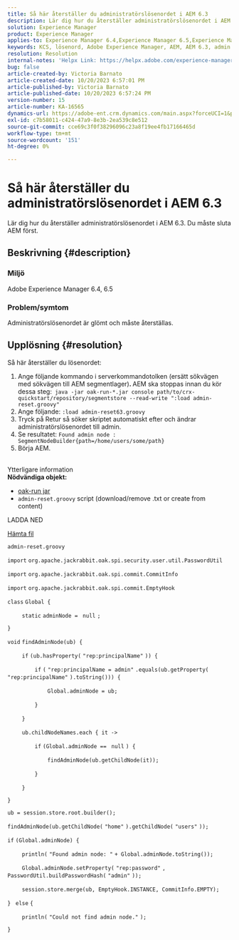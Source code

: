 ```yaml
---
title: Så här återställer du administratörslösenordet i AEM 6.3
description: Lär dig hur du återställer administratörslösenordet i AEM 6.3.
solution: Experience Manager
product: Experience Manager
applies-to: Experience Manager 6.4,Experience Manager 6.5,Experience Manager
keywords: KCS, lösenord, Adobe Experience Manager, AEM, AEM 6.3, admin
resolution: Resolution
internal-notes: 'Helpx Link: https://helpx.adobe.com/experience-manager/kb/How-to-reset-the-admin-password-in-AEM-6-3.html'
bug: false
article-created-by: Victoria Barnato
article-created-date: 10/20/2023 6:57:01 PM
article-published-by: Victoria Barnato
article-published-date: 10/20/2023 6:57:24 PM
version-number: 15
article-number: KA-16565
dynamics-url: https://adobe-ent.crm.dynamics.com/main.aspx?forceUCI=1&pagetype=entityrecord&etn=knowledgearticle&id=0f900d73-7a6f-ee11-8df0-6045bd0061cb
exl-id: c7b58011-c424-47a9-8e3b-2ea539c8e512
source-git-commit: cce69c3f0f38296096c23a8f19ee4fb17166465d
workflow-type: tm+mt
source-wordcount: '151'
ht-degree: 0%

---
```


# Så här återställer du administratörslösenordet i AEM 6.3


Lär dig hur du återställer administratörslösenordet i AEM 6.3. Du måste sluta AEM först.

## Beskrivning {#description}


### <b>Miljö</b>

Adobe Experience Manager 6.4, 6.5



### <b>Problem/symtom</b>

Administratörslösenordet är glömt och måste återställas.


## Upplösning {#resolution}


Så här återställer du lösenordet:

1. Ange följande kommando i serverkommandotolken (ersätt sökvägen med sökvägen till AEM segmentlager)<b>. </b>AEM ska stoppas innan du kör dessa steg:` java -jar oak-run-*.jar console path/to/crx-quickstart/repository/segmentstore --read-write ":load admin-reset.groovy"`
2. Ange följande: `:load admin-reset63.groovy`
3. Tryck på Retur så söker skriptet automatiskt efter och ändrar administratörslösenordet till admin.
4. Se resultatet: `Found admin node : SegmentNodeBuilder{path=/home/users/some/path}`
5. Börja AEM.

<br>Ytterligare information<br>
<b>Nödvändiga objekt:</b>

- [oak-run jar](https://repo1.maven.org/maven2/org/apache/jackrabbit/oak-run/)
- `admin-reset.groovy` script (download/remove .txt or create from content)


LADDA NED

[Hämta fil](https://helpx.adobe.com/content/dam/help/en/experience-manager/kb/How-to-reset-the-admin-password-in-AEM-6-3/_jcr_content/main-pars/download_section/download-1/admin-reset_groovy.txt "admin-reset.groovy.txt")

`admin-reset.groovy`



`import` `org.apache.jackrabbit.oak.spi.security.user.util.PasswordUtil`

`import` `org.apache.jackrabbit.oak.spi.commit.CommitInfo`

`import` `org.apache.jackrabbit.oak.spi.commit.EmptyHook`



`class` `Global {`

`    ` `static` `adminNode = ` `null` `;`

`}`



`void` `findAdminNode(ub) {`

`    ` `if` `(ub.hasProperty(` `"rep:principalName"` `)) {`

`        ` `if` `(` `"rep:principalName = admin"` `.equals(ub.getProperty(` `"rep:principalName"` `).toString())) {`

`            ` `Global.adminNode = ub;`

`        ` `}`

`    ` `}`

`    ` `ub.childNodeNames.each { it ->`

`        ` `if` `(Global.adminNode == ` `null` `) {`

`            ` `findAdminNode(ub.getChildNode(it));`

`        ` `}`

`    ` `}`

`}`



`ub = session.store.root.builder();`

`findAdminNode(ub.getChildNode(` `"home"` `).getChildNode(` `"users"` `));`



`if` `(Global.adminNode) {`

`    ` `println(` `"Found admin node: "` `+ Global.adminNode.toString());`

`    ` `Global.adminNode.setProperty(` `"rep:password"` `, PasswordUtil.buildPasswordHash(` `"admin"` `));`

`    ` `session.store.merge(ub, EmptyHook.INSTANCE, CommitInfo.EMPTY);`

`} ` `else` `{`

`    ` `println(` `"Could not find admin node."` `);`

`}`
